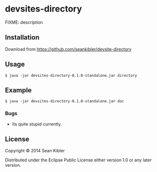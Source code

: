 # devsites-directory

FIXME: description

## Installation

Download from https://github.com/seankibler/devsite-directory

## Usage

    $ java -jar devsites-directory-0.1.0-standalone.jar directory

## Example
    $ java -jar devsites-directory-0.1.0-standalone.jar doc

### Bugs

* Its quite stupid currently.

## License

Copyright © 2014 Sean Kibler

Distributed under the Eclipse Public License either version 1.0 or any later version.
